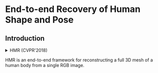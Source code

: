 # End-to-end Recovery of Human Shape and Pose

## Introduction

<!-- [ALGORITHM] -->

<details>
<summary>HMR (CVPR'2018)</summary>

```bibtex
@inProceedings{kanazawaHMR18,
  title={End-to-end Recovery of Human Shape and Pose},
  author = {Angjoo Kanazawa
  and Michael J. Black
  and David W. Jacobs
  and Jitendra Malik},
  booktitle={Computer Vision and Pattern Recognition (CVPR)},
  year={2018}
}
```

</details>

HMR is an end-to-end framework for reconstructing a full 3D mesh of a human body from a single RGB image.
